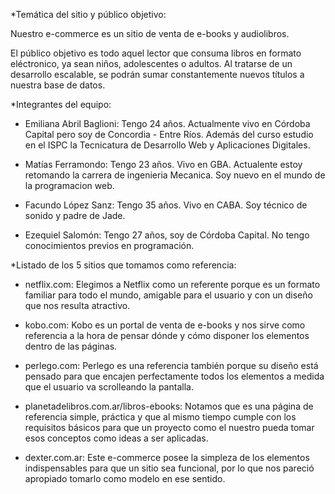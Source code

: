 *Temática del sitio y público objetivo:

Nuestro e-commerce es un sitio de venta de e-books y audiolibros.

El público objetivo es todo aquel lector que consuma libros en formato eléctronico, ya sean niños, adolescentes o adultos. Al tratarse de un desarrollo escalable, se podrán sumar constantemente nuevos títulos a nuestra base de datos.


*Integrantes del equipo:

- Emiliana Abril Baglioni: Tengo 24 años. Actualmente vivo en Córdoba Capital pero soy de Concordia - Entre Ríos. Además del curso estudio en el ISPC la Tecnicatura de Desarrollo Web y Aplicaciones Digitales.

- Matías Ferramondo: Tengo 23 años. Vivo en GBA. Actualente estoy retomando la carrera de ingenieria Mecanica. Soy nuevo en el mundo de la programacion web.

- Facundo López Sanz: Tengo 35 años. Vivo en CABA. Soy técnico de sonido y padre de Jade.

- Ezequiel Salomón: Tengo 27 años, soy de Córdoba Capital. No tengo conocimientos previos en programación.


*Listado de los 5 sitios que tomamos como referencia:

- netflix.com: Elegimos a Netflix como un referente porque es un formato familiar para todo el mundo, amigable para el usuario y con un diseño que nos resulta atractivo.

- kobo.com: Kobo es un portal de venta de e-books y nos sirve como referencia a la hora de pensar dónde y cómo disponer los elementos dentro de las páginas.

- perlego.com: Perlego es una referencia también porque su diseño está pensado para que encajen perfectamente todos los elementos a medida que el usuario va scrolleando la pantalla.

- planetadelibros.com.ar/libros-ebooks: Notamos que es una página de referencia simple, práctica y que al mismo tiempo cumple con los requisitos básicos para que un proyecto como el nuestro pueda tomar esos conceptos como ideas a ser aplicadas.

- dexter.com.ar: Este e-commerce posee la simpleza de los elementos indispensables para que un sitio sea funcional, por lo que nos pareció apropiado tomarlo como modelo en ese sentido.